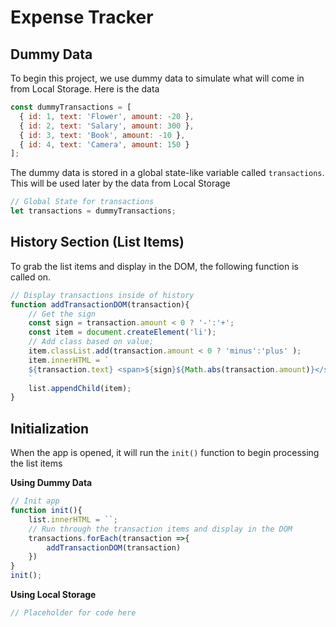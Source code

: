 # Expense Tracker

## Dummy Data
To begin this project, we use dummy data to simulate what will come in from Local Storage. Here is the data

```js
const dummyTransactions = [
  { id: 1, text: 'Flower', amount: -20 },
  { id: 2, text: 'Salary', amount: 300 },
  { id: 3, text: 'Book', amount: -10 },
  { id: 4, text: 'Camera', amount: 150 }
];
```
The dummy data is stored in a global state-like variable called `transactions`. This will be used later by the data from Local Storage
```js
// Global State for transactions
let transactions = dummyTransactions;
```


## History Section (List Items)
To grab the list items and display in the DOM, the following function is called on.

```js
// Display transactions inside of history
function addTransactionDOM(transaction){
    // Get the sign
    const sign = transaction.amount < 0 ? '-':'+';
    const item = document.createElement('li');
    // Add class based on value;
    item.classList.add(transaction.amount < 0 ? 'minus':'plus' );
    item.innerHTML = `
    ${transaction.text} <span>${sign}${Math.abs(transaction.amount)}</span><button class="delete-btn">x</button>
    `
    list.appendChild(item);
}

```

## Initialization
When the app is opened, it will run the `init()` function to begin processing the list items

**Using Dummy Data**
```js
// Init app
function init(){
    list.innerHTML = ``;
    // Run through the transaction items and display in the DOM
    transactions.forEach(transaction =>{
        addTransactionDOM(transaction)
    })
}
init();
```

**Using Local Storage**
```js
// Placeholder for code here
```